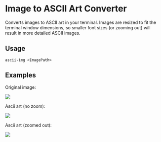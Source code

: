 # Image to ASCII Art Converter

Converts images to ASCII art in your terminal. Images are resized to fit the
terminal window dimensions, so smaller font sizes (or zooming out) will
result in more detailed ASCII images.

## Usage
```ascii-img <ImagePath>```

## Examples

Original image:

![](scrots/example.jpg)

Ascii art (no zoom):

![](scrots/zoomed_in.png)

Ascii art (zoomed out):

![](scrots/zoomed_out.png)
